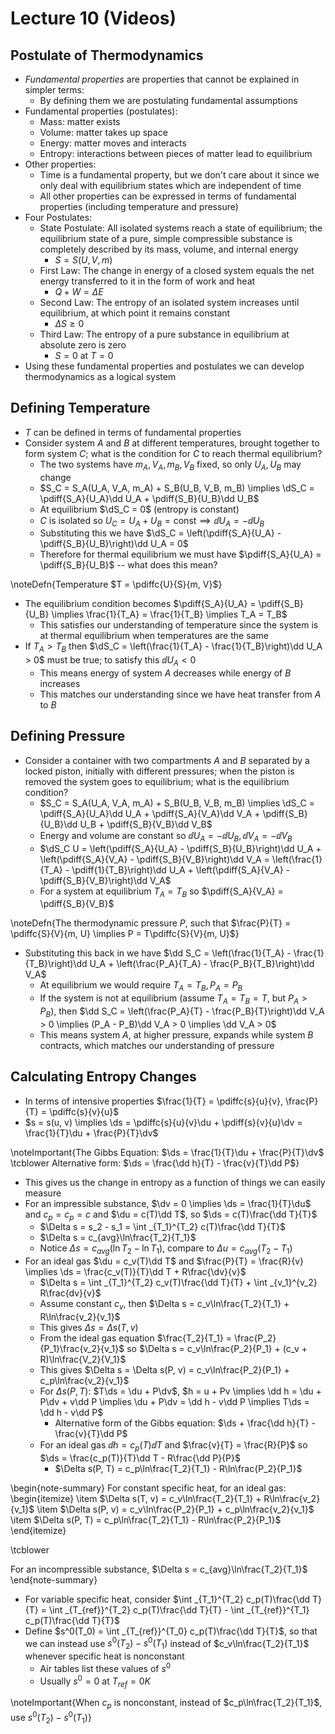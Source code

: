 # Lecture 10 (Videos)

## Postulate of Thermodynamics

* *Fundamental properties* are properties that cannot be explained in simpler terms:
	* By defining them we are postulating fundamental assumptions
* Fundamental properties (postulates):
	* Mass: matter exists
	* Volume: matter takes up space
	* Energy: matter moves and interacts
	* Entropy: interactions between pieces of matter lead to equilibrium
* Other properties:
	* Time is a fundamental property, but we don't care about it since we only deal with equilibrium states which are independent of time
	* All other properties can be expressed in terms of fundamental properties (including temperature and pressure)
* Four Postulates:
	* State Postulate: All isolated systems reach a state of equilibrium; the equilibrium state of a pure, simple compressible substance is completely described by its mass, volume, and internal energy
		* $S = S(U, V, m)$
	* First Law: The change in energy of a closed system equals the net energy transferred to it in the form of work and heat
		* $Q + W = \Delta E$
	* Second Law: The entropy of an isolated system increases until equilibrium, at which point it remains constant
		* $\Delta S \geq 0$
	* Third Law: The entropy of a pure substance in equilibrium at absolute zero is zero
		* $S = 0$ at $T = 0$
* Using these fundamental properties and postulates we can develop thermodynamics as a logical system

## Defining Temperature

* $T$ can be defined in terms of fundamental properties
* Consider system $A$ and $B$ at different temperatures, brought together to form system $C$; what is the condition for $C$ to reach thermal equilibrium?
	* The two systems have $m_A, V_A, m_B, V_B$ fixed, so only $U_A, U_B$ may change
	* $S_C = S_A(U_A, V_A, m_A) + S_B(U_B, V_B, m_B) \implies \dS_C = \pdiff{S_A}{U_A}\dd U_A + \pdiff{S_B}{U_B}\dd U_B$
	* At equilibrium $\dS_C = 0$ (entropy is constant)
	* $C$ is isolated so $U_C = U_A + U_B = \text{const} \implies \dd U_A = -\dd U_B$
	* Substituting this we have $\dS_C = \left(\pdiff{S_A}{U_A} - \pdiff{S_B}{U_B}\right)\dd U_A = 0$
	* Therefore for thermal equilibrium we must have $\pdiff{S_A}{U_A} = \pdiff{S_B}{U_B}$ -- what does this mean?

\noteDefn{Temperature $T = \pdiffc{U}{S}{m, V}$}

* The equilibrium condition becomes $\pdiff{S_A}{U_A} = \pdiff{S_B}{U_B} \implies \frac{1}{T_A} = \frac{1}{T_B} \implies T_A = T_B$
	* This satisfies our understanding of temperature since the system is at thermal equilibrium when temperatures are the same
* If $T_A > T_B$ then $\dS_C = \left(\frac{1}{T_A} - \frac{1}{T_B}\right)\dd U_A > 0$ must be true; to satisfy this $\dd U_A < 0$
	* This means energy of system $A$ decreases while energy of $B$ increases
	* This matches our understanding since we have heat transfer from $A$ to $B$

## Defining Pressure

* Consider a container with two compartments $A$ and $B$ separated by a locked piston, initially with different pressures; when the piston is removed the system goes to equilibrium; what is the equilibrium condition?
	* $S_C = S_A(U_A, V_A, m_A) + S_B(U_B, V_B, m_B) \implies \dS_C = \pdiff{S_A}{U_A}\dd U_A + \pdiff{S_A}{V_A}\dd V_A + \pdiff{S_B}{U_B}\dd U_B + \pdiff{S_B}{V_B}\dd V_B$
	* Energy and volume are constant so $\dd U_A = -\dd U_B, \dd V_A = -\dd V_B$
	* $\dS_C U = \left(\pdiff{S_A}{U_A} - \pdiff{S_B}{U_B}\right)\dd U_A + \left(\pdiff{S_A}{V_A} - \pdiff{S_B}{V_B}\right)\dd V_A = \left(\frac{1}{T_A} - \pdiff{1}{T_B}\right)\dd U_A + \left(\pdiff{S_A}{V_A} - \pdiff{S_B}{V_B}\right)\dd V_A$
	* For a system at equilibrium $T_A = T_B$ so $\pdiff{S_A}{V_A} = \pdiff{S_B}{V_B}$

\noteDefn{The thermodynamic pressure $P$, such that $\frac{P}{T} = \pdiffc{S}{V}{m, U} \implies P = T\pdiffc{S}{V}{m, U}$}

* Substituting this back in we have $\dd S_C = \left(\frac{1}{T_A} - \frac{1}{T_B}\right)\dd U_A + \left(\frac{P_A}{T_A} - \frac{P_B}{T_B}\right)\dd V_A$
	* At equilibrium we would require $T_A = T_B, P_A = P_B$
	* If the system is not at equilibrium (assume $T_A = T_B = T$, but $P_A > P_B$), then $\dd S_C = \left(\frac{P_A}{T} - \frac{P_B}{T}\right)\dd V_A > 0 \implies (P_A - P_B)\dd V_A > 0 \implies \dd V_A > 0$
	* This means system $A$, at higher pressure, expands while system $B$ contracts, which matches our understanding of pressure

## Calculating Entropy Changes

* In terms of intensive properties $\frac{1}{T} = \pdiffc{s}{u}{v}, \frac{P}{T} = \pdiffc{s}{v}{u}$
* $s = s(u, v) \implies \ds = \pdiffc{s}{u}{v}\du + \pdiff{s}{v}{u}\dv = \frac{1}{T}\du + \frac{P}{T}\dv$

\noteImportant{The Gibbs Equation: $\ds = \frac{1}{T}\du + \frac{P}{T}\dv$ \tcblower Alternative form: $\ds = \frac{\dd h}{T} - \frac{v}{T}\dd P$}

* This gives us the change in entropy as a function of things we can easily measure
* For an impressible substance, $\dv = 0 \implies \ds = \frac{1}{T}\du$ and $c_p = c_p = c$ and $\du = c(T)\dd T$, so $\ds = c(T)\frac{\dd T}{T}$
	* $\Delta s = s_2 - s_1 = \int _{T_1}^{T_2} c(T)\frac{\dd T}{T}$
	* $\Delta s = c_{avg}\ln\frac{T_2}{T_1}$
	* Notice $\Delta s = c_{avg}(\ln T_2 - \ln T_1)$, compare to $\Delta u = c_{avg}(T_2 - T_1)$
* For an ideal gas $\du = c_v(T)\dd T$ and $\frac{P}{T} = \frac{R}{v} \implies \ds = \frac{c_v(T)}{T}\dd T + R\frac{\dv}{v}$
	* $\Delta s = \int _{T_1}^{T_2} c_v(T)\frac{\dd T}{T} + \int _{v_1}^{v_2} R\frac{dv}{v}$
	* Assume constant $c_v$, then $\Delta s = c_v\ln\frac{T_2}{T_1} + R\ln\frac{v_2}{v_1}$
	* This gives $\Delta s = \Delta s(T, v)$
	* From the ideal gas equation $\frac{T_2}{T_1} = \frac{P_2}{P_1}\frac{v_2}{v_1}$ so $\Delta s = c_v\ln\frac{P_2}{P_1} + (c_v + R)\ln\frac{V_2}{V_1}$
	* This gives $\Delta s = \Delta s(P, v) = c_v\ln\frac{P_2}{P_1} + c_p\ln\frac{v_2}{v_1}$
	* For $\Delta s(P, T)$: $T\ds = \du + P\dv$, $h = u + Pv \implies \dd h = \du + P\dv + v\dd P \implies \du + P\dv = \dd h - v\dd P \implies T\ds = \dd h - v\dd P$
		* Alternative form of the Gibbs equation: $\ds + \frac{\dd h}{T} - \frac{v}{T}\dd P$
	* For an ideal gas $\dd h = c_p(T)\dd T$ and $\frac{v}{T} = \frac{R}{P}$ so $\ds = \frac{c_p(T)}{T}\dd T - R\frac{\dd P}{P}$
		* $\Delta s(P, T) = c_p\ln\frac{T_2}{T_1} - R\ln\frac{P_2}{P_1}$

\begin{note-summary}
For constant specific heat, for an ideal gas:
\begin{itemize}
	\item $\Delta s(T, v) = c_v\ln\frac{T_2}{T_1} + R\ln\frac{v_2}{v_1}$
	\item $\Delta s(P, v) = c_v\ln\frac{P_2}{P_1} + c_p\ln\frac{v_2}{v_1}$
	\item $\Delta s(P, T) = c_p\ln\frac{T_2}{T_1} - R\ln\frac{P_2}{P_1}$
\end{itemize}

\tcblower

For an incompressible substance, $\Delta s = c_{avg}\ln\frac{T_2}{T_1}$
\end{note-summary}

* For variable specific heat, consider $\int _{T_1}^{T_2} c_p(T)\frac{\dd T}{T} = \int _{T_{ref}}^{T_2} c_p(T)\frac{\dd T}{T} - \int _{T_{ref}}^{T_1} c_p(T)\frac{\dd T}{T}$
* Define $s^0(T_0) = \int _{T_{ref}}^{T_0} c_p(T)\frac{\dd T}{T}$, so that we can instead use $s^0(T_2) - s^0(T_1)$ instead of $c_v\ln\frac{T_2}{T_1}$ whenever specific heat is nonconstant
	* Air tables list these values of $s^0$
	* Usually $s^0 = 0$ at $T_{ref} = 0\si{K}$

\noteImportant{When $c_p$ is nonconstant, instead of $c_p\ln\frac{T_2}{T_1}$, use $s^0(T_2) - s^0(T_1)$}

